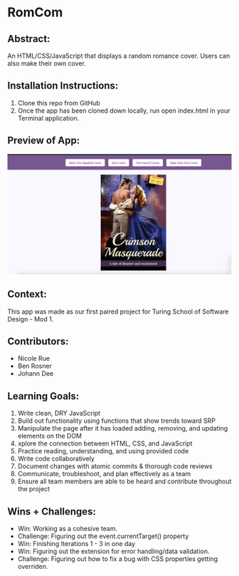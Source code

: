 # RomCom
## Abstract: 
An HTML/CSS/JavaScript that displays a random romance cover. Users can also make their own cover.
## Installation Instructions: 
  1. Clone this repo from GitHub
  2. Once the app has been cloned down locally, run open index.html in your Terminal application.
## Preview of App:
   ![RomCom](RomCom.png)
## Context: 
   This app was made as our first paired project for Turing School of Software Design - Mod 1.
## Contributors:
   - Nicole Rue
   - Ben Rosner
   - Johann Dee
## Learning Goals:
  1. Write clean, DRY JavaScript
  2. Build out functionality using functions that show trends toward SRP 
  3. Manipulate the page after it has loaded adding, removing, and updating elements on the DOM
  4. xplore the connection between HTML, CSS, and JavaScript
  5. Practice reading, understanding, and using provided code
  6. Write code collaboratively
  7. Document changes with atomic commits & thorough code reviews
  8. Communicate, troubleshoot, and plan effectively as a team
  9. Ensure all team members are able to be heard and contribute throughout the project
## Wins + Challenges:
  - Win: Working as a cohesive team.
  - Challenge: Figuring out the event.currentTarget() property
  - Win: Finishing Iterations 1 - 3 in one day
  - Win: Figuring out the extension for error handling/data validation.
  - Challenge: Figuring out how to fix a bug with CSS properties getting overriden. 